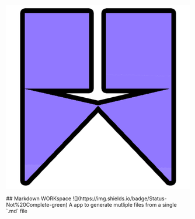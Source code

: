 <p align="center">

<img src="https://github.com/SGI-CAPP-AT2/Markdown_workspace/blob/main/public/assets/logo.512.png?raw=true"/>

</p>
## Markdown WORKspace ![](https://img.shields.io/badge/Status-Not%20Complete-green)
A app to generate mutliple files from a single `.md` file
